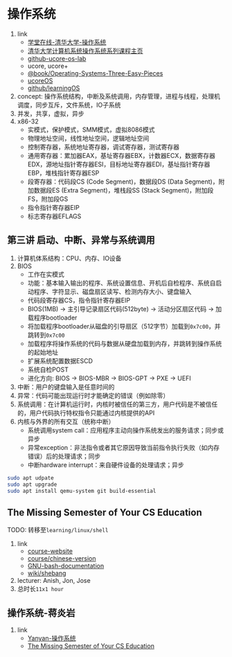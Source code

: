 # 操作系统

1. link
   * [学堂在线-清华大学-操作系统](https://next.xuetangx.com/course/THU08091000267/1516699)
   * [清华大学计算机系统操作系统系列课程主页](http://os.cs.tsinghua.edu.cn/oscourse)
   * [github-ucore-os-lab](https://github.com/chyyuu/ucore_os_lab)
   * ucore, ucore+
   * [@book/Operating-Systems-Three-Easy-Pieces](https://pages.cs.wisc.edu/~remzi/OSTEP/)
   * [ucoreOS](https://learningos.github.io/ucore_os_webdocs/)
   * [github/learningOS](https://github.com/LearningOS)
2. concept: 操作系统结构，中断及系统调用，内存管理，进程与线程，处理机调度，同步互斥，文件系统，IO子系统
3. 并发，共享，虚拟，异步
4. x86-32
   * 实模式，保护模式，SMM模式，虚拟8086模式
   * 物理地址空间，线性地址空间，逻辑地址空间
   * 控制寄存器，系统地址寄存器，调试寄存器，测试寄存器
   * 通用寄存器：累加器EAX，基址寄存器EBX，计数器ECX，数据寄存器EDX，源地址指针寄存器ESI，目标地址寄存器EDI，基址指针寄存器EBP，堆栈指针寄存器ESP
   * 段寄存器：代码段CS (Code Segment)，数据段DS (Data Segment)，附加数据段ES (Extra Segment)，堆栈段SS (Stack Segment)，附加段FS，附加段GS
   * 指令指针寄存器EIP
   * 标志寄存器EFLAGS

## 第三讲 启动、中断、异常与系统调用

1. 计算机体系结构：CPU、内存、IO设备
2. BIOS
   * 工作在实模式
   * 功能：基本输入输出的程序、系统设置信息、开机后自检程序、系统自启动程序、字符显示、磁盘扇区读写、检测内存大小、键盘输入
   * 代码段寄存器CS，指令指针寄存器EIP
   * BIOS(1MB) -> 主引导记录扇区代码(512byte) -> 活动分区扇区代码 -> 加载程序bootloader
   * 将加载程序bootloader从磁盘的引导扇区（512字节）加载到`0x7c00`，并跳转到`0x7c00`
   * 加载程序将操作系统的代码与数据从硬盘加载到内存，并跳转到操作系统的起始地址
   * 扩展系统配置数据ESCD
   * 系统自检POST
   * 进化方向: BIOS -> BIOS-MBR -> BIOS-GPT -> PXE -> UEFI
3. 中断：用户的键盘输入是任意时间的
4. 异常：代码可能出现运行时才能确定的错误（例如除零）
5. 系统调用：在计算机运行时，内核时被信任的第三方，用户代码是不被信任的，用户代码执行特权指令只能通过内核提供的API
6. 内核与外界的所有交互（统称中断）
   * 系统调用system call：应用程序主动向操作系统发出的服务请求；同步或异步
   * 异常exception：非法指令或者其它原因导致当前指令执行失败（如内存错误）后的处理请求；同步
   * 中断hardware interrupt：来自硬件设备的处理请求；异步

```bash
sudo apt udpate
sudo apt upgrade
sudo apt install qemu-system git build-essential
```

## The Missing Semester of Your CS Education

TODO: 转移至`learning/linux/shell`

1. link
   * [course-website](https://missing.csail.mit.edu/)
   * [course/chinese-version](https://missing-semester-cn.github.io/)
   * [GNU-bash-documentation](https://www.gnu.org/software/bash/manual/html_node/index.html#SEC_Contents)
   * [wiki/shebang](https://en.wikipedia.org/wiki/Shebang_(Unix))
2. lecturer: Anish, Jon, Jose
3. 总时长`11x1 hour`

## 操作系统-蒋炎岩

1. link
   * [Yanyan-操作系统](http://jyywiki.cn/ICS/2020/)
   * [The Missing Semester of Your CS Education](https://missing.csail.mit.edu/)
